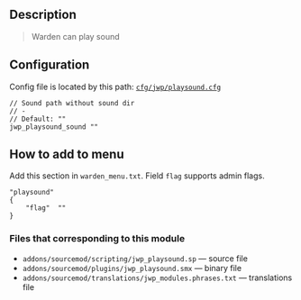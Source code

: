 ## Description
>Warden can play sound

## Configuration
Config file is located by this path:
[`cfg/jwp/playsound.cfg`](../blob/master/cfg/jwp/playsound.cfg)
```
// Sound path without sound dir
// -
// Default: ""
jwp_playsound_sound ""
```

## How to add to menu
Add this section in `warden_menu.txt`. Field `flag` supports admin flags.
```
"playsound"
{
	"flag"	""
}
```

### Files that corresponding to this module
- `addons/sourcemod/scripting/jwp_playsound.sp` — source file
- `addons/sourcemod/plugins/jwp_playsound.smx` — binary file
- `addons/sourcemod/translations/jwp_modules.phrases.txt` — translations file